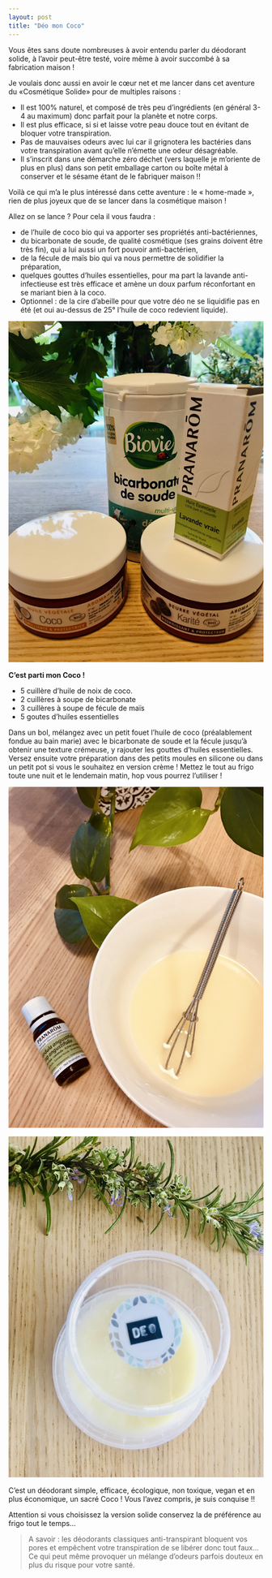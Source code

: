 ```yaml
---
layout: post
title: "Déo mon Coco"
---
```


Vous êtes sans doute nombreuses à avoir entendu parler du déodorant solide, à l’avoir peut-être testé, voire même à avoir succombé à sa fabrication maison !

Je voulais donc aussi en avoir le cœur net et me lancer dans cet aventure du «Cosmétique Solide» pour de multiples raisons :

- Il est 100% naturel, et composé de très peu d’ingrédients (en général 3-4 au maximum) donc parfait pour la planète et notre corps.
- Il est plus efficace, si si et laisse votre peau douce tout en évitant de bloquer votre transpiration.
- Pas de mauvaises odeurs avec lui car il grignotera les bactéries dans votre transpiration avant qu’elle n’émette une odeur désagréable. 
- Il s’inscrit dans une démarche zéro déchet (vers laquelle je m’oriente de plus en plus) dans son petit emballage carton ou boîte métal à conserver et le sésame étant de le fabriquer maison !!
 
 Voilà ce qui m’a le plus intéressé dans cette aventure : le « home-made », rien de plus joyeux que de se lancer dans la cosmétique maison !
 
 Allez on se lance ? Pour cela il vous faudra :
 
 - de l’huile de coco bio qui va apporter ses propriétés anti-bactériennes,
 - du bicarbonate de soude, de qualité cosmétique (ses grains doivent être très fin), qui a lui aussi un fort pouvoir anti-bactérien,
 - de la fécule de maïs bio qui va nous permettre de solidifier la préparation,
 - quelques gouttes d’huiles essentielles, pour ma part la lavande anti-infectieuse est très efficace et amène un doux parfum réconfortant en se mariant bien à la coco.
 - Optionnel : de la cire d’abeille pour que votre déo ne se liquidifie pas en été (et oui au-dessus de 25° l’huile de coco redevient liquide).

![Déo 1](/photos/deo-1.jpeg)

 **C’est parti mon Coco !**
 
  - 5 cuillère d’huile de noix de coco.
  - 2 cuillères à soupe de bicarbonate 
  - 3 cuillères à soupe de fécule de maïs
  - 5 goutes d’huiles essentielles 

Dans un bol, mélangez avec un petit fouet l’huile de coco (préalablement fondue au bain marie) avec le bicarbonate de soude et la fécule jusqu’à obtenir une texture crémeuse, y rajouter les gouttes d’huiles essentielles. Versez ensuite votre préparation dans des petits moules en silicone ou dans un petit pot si vous le souhaitez en version crème ! Mettez le tout au frigo toute une nuit et le lendemain matin, hop vous pourrez l’utiliser ! 

![Déo 2](/photos/deo-2.jpeg)

![Déo 3](/photos/deo-3.jpeg)

C’est un déodorant simple, efficace, écologique, non toxique, vegan et en plus économique, un sacré Coco ! Vous l’avez compris, je suis conquise !!

Attention si vous choisissez la version solide conservez la de préférence au frigo tout le temps...
 
> A savoir : les déodorants classiques anti-transpirant bloquent vos pores et empêchent votre transpiration de se libérer donc tout faux... Ce qui peut même provoquer un mélange d’odeurs parfois douteux en plus du risque pour votre santé.